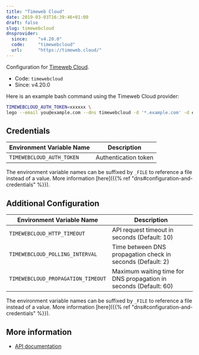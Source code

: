 ```yaml
---
title: "Timeweb Cloud"
date: 2019-03-03T16:39:46+01:00
draft: false
slug: timewebcloud
dnsprovider:
  since:    "v4.20.0"
  code:     "timewebcloud"
  url:      "https://timeweb.cloud/"
---
```


<!-- THIS DOCUMENTATION IS AUTO-GENERATED. PLEASE DO NOT EDIT. -->
<!-- providers/dns/timewebcloud/timewebcloud.toml -->
<!-- THIS DOCUMENTATION IS AUTO-GENERATED. PLEASE DO NOT EDIT. -->


Configuration for [Timeweb Cloud](https://timeweb.cloud/).


<!--more-->

- Code: `timewebcloud`
- Since: v4.20.0


Here is an example bash command using the Timeweb Cloud provider:

```bash
TIMEWEBCLOUD_AUTH_TOKEN=xxxxxx \
lego --email you@example.com --dns timewebcloud -d '*.example.com' -d example.com run
```




## Credentials

| Environment Variable Name | Description |
|-----------------------|-------------|
| `TIMEWEBCLOUD_AUTH_TOKEN` | Authentication token |

The environment variable names can be suffixed by `_FILE` to reference a file instead of a value.
More information [here]({{% ref "dns#configuration-and-credentials" %}}).


## Additional Configuration

| Environment Variable Name | Description |
|--------------------------------|-------------|
| `TIMEWEBCLOUD_HTTP_TIMEOUT` | API request timeout in seconds (Default: 10) |
| `TIMEWEBCLOUD_POLLING_INTERVAL` | Time between DNS propagation check in seconds (Default: 2) |
| `TIMEWEBCLOUD_PROPAGATION_TIMEOUT` | Maximum waiting time for DNS propagation in seconds (Default: 60) |

The environment variable names can be suffixed by `_FILE` to reference a file instead of a value.
More information [here]({{% ref "dns#configuration-and-credentials" %}}).




## More information

- [API documentation](https://timeweb.cloud/api-docs)

<!-- THIS DOCUMENTATION IS AUTO-GENERATED. PLEASE DO NOT EDIT. -->
<!-- providers/dns/timewebcloud/timewebcloud.toml -->
<!-- THIS DOCUMENTATION IS AUTO-GENERATED. PLEASE DO NOT EDIT. -->
